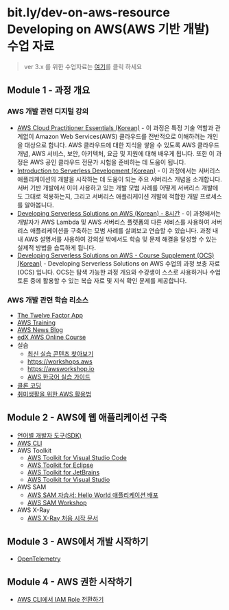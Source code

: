 # bit.ly/dev-on-aws-resource </br> Developing on AWS(AWS 기반 개발) 수업 자료 

> ver 3.x 를 위한 수업자료는 [여기](DevOnAWS_v3.md)를 클릭 하세요

## Module 1 - 과정 개요

### AWS 개발 관련 디지털 강의
  - [AWS Cloud Practitioner Essentials (Korean)](https://explore.skillbuilder.aws/learn/course/external/view/elearning/1928/aws-cloud-practitioner-essentials-korean) - 이 과정은 특정 기술 역할과 관계없이 Amazon Web Services(AWS) 클라우드를 전반적으로 이해하려는 개인을 대상으로 합니다. AWS 클라우드에 대한 지식을 쌓을 수 있도록 AWS 클라우드 개념, AWS 서비스, 보안, 아키텍처, 요금 및 지원에 대해 배우게 됩니다. 또한 이 과정은 AWS 공인 클라우드 전문가 시험을 준비하는 데 도움이 됩니다.
  - [Introduction to Serverless Development (Korean)](https://explore.skillbuilder.aws/learn/course/external/view/elearning/940/introduction-to-serverless-development-korean) - 이 과정에서는 서버리스 애플리케이션의 개발을 시작하는 데 도움이 되는 주요 서버리스 개념을 소개합니다. 서버 기반 개발에서 이미 사용하고 있는 개발 모범 사례를 어떻게 서버리스 개발에도 그대로 적용하는지, 그리고 서버리스 애플리케이션 개발에 적합한 개발 프로세스를 알아봅니다.
  - [Developing Serverless Solutions on AWS (Korean) - 8시간](https://explore.skillbuilder.aws/learn/course/external/view/elearning/10460/developing-serverless-solutions-on-aws-korean) - 이 과정에서는 개발자가 AWS Lambda 및 AWS 서버리스 플랫폼의 다른 서비스를 사용하여 서버리스 애플리케이션을 구축하는 모범 사례를 살펴보고 연습할 수 있습니다. 과정 내내 AWS 설명서를 사용하여 강의실 밖에서도 학습 및 문제 해결을 달성할 수 있는 실제적 방법을 습득하게 됩니다.
  - [Developing Serverless Solutions on AWS - Course Supplement (OCS) (Korean)](https://explore.skillbuilder.aws/learn/course/external/view/elearning/9255/developing-serverless-solutions-on-aws-course-supplement-ocs-korean) - Developing Serverless Solutions on AWS 수업의 과정 보충 자료(OCS) 입니다. OCS는 탐색 가능한 과정 개요와 수강생이 스스로 사용하거나 수업 토론 중에 활용할 수 있는 복습 자료 및 지식 확인 문제를 제공합니다.

### AWS 개발 관련 학습 리소스 
- [The Twelve Factor App](https://12factor.net/ko/)
- [AWS Training](https://aws.training)
- [AWS News Blog](https://aws.amazon.com/ko/blogs/aws/)
- [edX AWS Online Course](https://www.edx.org/school/aws)
- 실습
  - [최신 실습 콘텐츠 찾아보기](https://www.google.com/search?q=aws+workshop)
  - https://workshops.aws
  - https://awsworkshop.io
  - [AWS 한국어 실습 가이드](https://aws.amazon.com/ko/blogs/korea/aws-korean-hands-on-labs-guides/)
- [클론 코딩](https://www.youtube.com/watch?v=yu7GQ4zbTsw)
- [취미생활을 위한 AWS 활용법](https://bit.ly/aws-for-hobby)

## Module 2 - AWS에 웹 애플리케이션 구축

- [언어별 개발자 도구(SDK)](https://aws.amazon.com/ko/tools/)
- [AWS CLI](https://aws.amazon.com/ko/cli/)
- AWS Toolkit
  - [AWS Toolkit for Visual Studio Code](https://aws.amazon.com/visualstudiocode/)
  - [AWS Toolkit for Eclipse](https://aws.amazon.com/ko/eclipse/)
  - [AWS Toolkit for JetBrains](https://docs.aws.amazon.com/ko_kr/toolkit-for-jetbrains/latest/userguide/welcome.html)
  - [AWS Toolkit for Visual Studio](https://docs.aws.amazon.com/ko_kr/toolkit-for-visual-studio/latest/user-guide/welcome.html)
- AWS SAM
  - [AWS SAM 자습서: Hello World 애플리케이션 배포](https://docs.aws.amazon.com/ko_kr/serverless-application-model/latest/developerguide/serverless-getting-started-hello-world.html)
  - [AWS SAM Workshop](https://catalog.us-east-1.prod.workshops.aws/workshops/d21ec850-bab5-4276-af98-a91664f8b161/en-US)
- AWS X-Ray
  - [AWS X-Ray 처음 시작 문서](https://docs.aws.amazon.com/ko_kr/xray/latest/devguide/xray-gettingstarted.html)
 
 ## Module 3 - AWS에서 개발 시작하기
 - [OpenTelemetry](https://opentelemetry.io/)
 
 ## Module 4 - AWS 권한 시작하기
 - [AWS CLI에서 IAM Role 전환하기](https://dev.classmethod.jp/articles/aws-cli-iam-role-switch-kr/)
